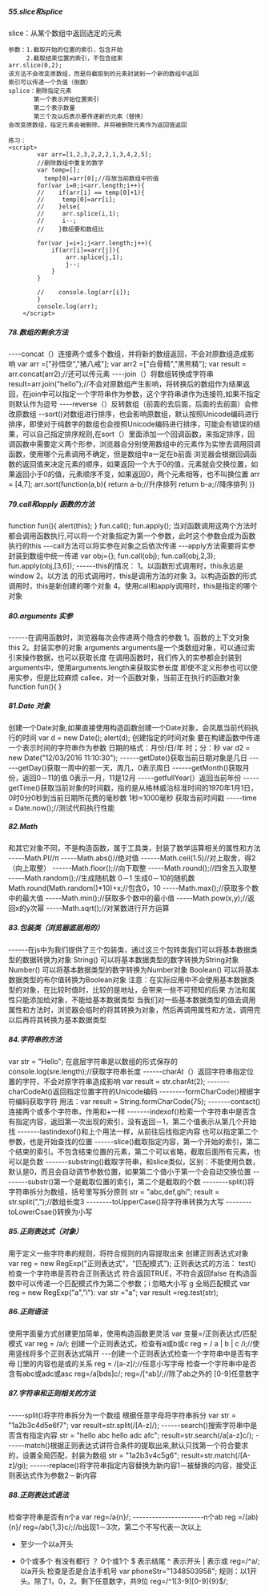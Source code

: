##### 55.slice和splice

slice：从某个数组中返回选定的元素

```
参数：1.截取开始的位置的索引，包含开始
	 2.截取结束位置的索引，不包含结束
arr.slice(0,2);
该方法不会改变原数组，而是将截取到的元素封装到一个新的数组中返回 
索引可以传递一个负值（倒数）
splice：删除指定元素
       第一个表示开始位置索引
       第二个表示数量
       第三个及以后表示要传递新的元素（替换）
会改变原数组，指定元素会被删除，并将被删除元素作为返回值返回
    
练习：
<script>
        var arr=[1,2,3,2,2,2,1,3,4,2,5];
        //删除数组中重复的数字
        var temp=[];
          temp[0]=arr[0];//存放当前数组中的值
        for(var i=0;i<arr.length;i++){
        //    if(arr[i] == temp[0]+1){
        //     temp[0]=arr[i];
        //    }else{
        //     arr.splice(i,1);
        //     i--;
        //    }数组要和数组比

        for(var j=i+1;j<arr.length;j++){
            if(arr[i]==arr[j]){
                arr.splice(j,1);
                j--;
            }
        }

        //    console.log(arr[i]);
        }
        console.log(arr);
    </script>
```



##### 78.数组的剩余方法

----concat（）连接两个或多个数组，并将新的数组返回，不会对原数组造成影响
var arr =["孙悟空","猪八戒"];
var arr2 =["白骨精","黑熊精"];
var result = arr.concat(arr2);//还可以传元素
----join（）将数组转换成字符串
result=arr.join("hello");//不会对原数组产生影响，将转换后的数组作为结果返回，在join中可以指定一个字符串作为参数，这个字符串讲作为连接符,如果不指定则默认作为逗号
----reverse（）反转数组（前面的去后面，后面的去前面）会修改原数组
--sort()对数组进行排序，也会影响原数组，默认按照Unicode编码进行排序，即使对于纯数字的数组也会按照Unicode编码进行排序，可能会有错误的结果，可以自己指定排序规则,在sort（）里面添加一个回调函数，来指定排序，回调函数中需要定义两个形参，浏览器会分别使用数组中的元素作为实惨去调用回调函数，使用哪个元素调用不确定，但是数组中a一定在b前面
浏览器会根据回调函数的返回值来决定元素的顺序，如果返回一个大于0的值，元素就会交换位置，如果返回小于0的值，元素顺序不变，如果返回0，两个元素相等，也不叫换位置
arr = [4,7];
arr.sort(function(a,b){
return a-b;//升序排列
return b-a;//降序排列
})

##### 79.call和apply 函数的方法

function fun(){
alert(this);
}
fun.call();
fun.apply();
当对函数调用这两个方法时都会调用函数执行,可以将一个对象指定为第一个参数，此时这个参数会成为函数执行的this
---call方法可以将实参在对象之后依次传递
---apply方法需要将实参封装到数组中统一传递
var obj={};
fun.call(obj);
fun.call(obj,2,3);
fun.apply(obj,[3,6]);
------this的情况：
1。以函数形式调用时，this永远是window
2。以方法 的形式调用时，this是调用方法的对象
3。以构造函数的形式调用时，this是新创建的哪个对象
4。使用call和apply调用时，this是指定的哪个对象

##### 80.arguments 实参

------在调用函数时，浏览器每次会传递两个隐含的参数
1。函数的上下文对象 this
2。封装实参的对象 arguments
         arguments是一个类数组对象，可以通过索引来操作数据，也可以获取长度
       在调用函数时，我们传入的实参都会封装到arguments中，使用arguments.length来获取实参长度
      即使不定义形参也可以使用实参，但是比较麻烦
callee，对一个函数对象，当前正在执行的函数对象
function fun(){
}

##### 81.Date 对象

创建一个Date对象,如果直接使用构造函数创建一个Date对象，会凤凰当前代码执行的时间
var d = new Date();
alert(d);
创建指定的时间对象
要在构建函数中传递一个表示时间的字符串作为参数
日期的格式：月份/日/年 时；分：秒
var d2 = new Date("12/03/2016 11:10:30");
------getDate()获取当前日期对象是几日
------getDay()获取一周中的那一天，周几，0表示周日
------getMonth()获取月份，返回0－11的值 0表示一月，11是12月
-----getfullYear(）返回当前年份
-----getTime()获取当前对象的时间戳，指的是从格林威治标准时间的1970年1月1日，0时0分0秒到当前日期所花费的毫秒数 1秒=1000毫秒
获取当前时间戳
-----time = Date.now();//测试代码执行性能

##### 82.Math 

和其它对象不同，不是构造函数，属于工具类，封装了数学运算相关的属性和方法
-----Math.PI//π
-----Math.abs()//绝对值
------Math.ceil(1.5)//对上取舍，得2（向上取整）
------Math.floor();//向下取整
-----Math.round();//四舍五入取整
-----Math.random();//生成随机数 0－1
          生成0－10的随机数
         Math.round(Math.random()*10)+x;//包含0，10
-----Math.max();//获取多个数中的最大值
-----Math.min();//获取多个数中的最小值
-----Math.pow(x,y);//返回x的y次幂
-----Math.sqrt();//对某数进行开方运算



##### 83.包装类（浏览器底层用的）

------在js中为我们提供了三个包装类，通过这三个包转类我们可以将基本数据类型的数据转换为对象
String()
        可以将基本数据类型的数字转换为String对象
Number()
         可以将基本数据类型的数字转换为Number对象
Boolean()
        可以将基本数据类型的布尔值转换为Boolean对象
注意：在实际应用中不会使用基本数据类型的对象，在比较时值时，比较的是地址，会带来一些不可预知的后果
方法和属性只能添加给对象，不能给基本数据类型
当我们对一些基本数据类型的值去调用属性和方法时，浏览器会临时的将其转换为对象，然后再调用属性和方法，调用完以后再将其转换为基本数据类型

##### 84.字符串的方法

var str = "Hello";
在底层字符串是以数组的形式保存的
console.log(sre.length);//获取字符串长度
------charAt（）返回字符串指定位置的字符，不会对原字符串造成影响
var result = str.charAt(2);
-------charCodeAt()返回指定位置字符的Unicode编码
--------formCharCode()根据字符编码获取字符
用法：var result = String.formCharCode(75);
-------contact()连接两个或多个字符串，作用和+一样
-------indexof()检索一个字符串中是否含有指定内容，返回第一次出现的索引，没有返回－1，第二个值表示从第几个开始找
-------lastindexof()和上个用法一样，从前往后找指定内容
也可以指定第二个参数，也是开始查找的位置
------slice()截取指定内容，第一个开始的索引，第二个结束的索引。不包含结束位置的元素，第二个可以省略，截取后面所有元素，也可以是负数
-------substring()截取字符串，和slice类似，区别：不能使用负数，默认是0，而且会自动调节参数位置，如果第二个值小于第一个会自动交换位置
--------substr()第一个是截取位置的索引，第二个是截取的个数
--------split()将字符串拆分为数组，括号里写拆分原则
          str = "abc,def,ghi";
           result = str.split(",");//数组长度3
--------toUpperCase()将字符串转换为大写
--------toLowerCsae()转换为小写

##### 85.正则表达式（对象）

用于定义一些字符串的规则，将符合规则的内容提取出来
创建正则表达式对象
var reg = new RegExp("正则表达式"，"匹配模式");
正则表达式的方法：
test()检查一个字符串是否符合正则表达式
符合返回TRUE，不符合返回false 
在构造函数中可以传递一个匹配模式作为第二个参数；i 忽略大小写 g 全局匹配模式
var reg = new RegExp("a","i"):
var str ="a";
var result =reg.test(str);

##### 86.正则语法

使用字面量方式创建更加简单，使用构造函数更灵活
var 变量=/正则表达式/匹配模式
var reg = /a/i;
创建一个正则表达式，检查有a或b或c
reg = / a | b | c /i;//使用竖线将多个正则表达式隔开
---创建一个正则表达式检查一个字符串中是否有字母
[]里的内容也是或的关系
reg = /[a-z]/;//任意小写字母
检查一个字符串中是否含有abc或adc或asc
reg=/a[bds]c/;
reg=/[^ab]/;//除了ab之外的
[0-9]任意数字

##### 87.字符串和正则相关的方法

-----split()将字符串拆分为一个数组
根据任意字母将字符串拆分
var str  = "1a2b3c4d5e6f7";
var result=str.split(/[A-z]/);
------search()搜索字符串中是否含有指定内容
str = "hello abc hello adc afc";
result=str.search(/a[a-z]c/);
------match()根据正则表达式讲符合条件的提取出来,默认只找第一个符合要求的，设置全局匹配，封装为数组
str = "1a2b3v4c5g6";
result=str.match(/[A-z]/gi);
------replace()将字符串指定内容替换为新内容1－被替换的内容，接受正则表达式作为参数2－新内容

##### 88.正则表达式语法

检查字符串是否有n个a
var reg=/a{n}/;
----------------------n个ab
reg =/(ab){n}/
reg=/ab{1,3}c/;//b出现1－3次，第二个不写代表一次以上
+ 至少一个以a开头
* 0个或多个 有没有都行
？ 0个或1个
$ 表示结尾
^ 表示开头
| 表示或
reg=/^a/;以a开头
检查是否是合法手机号
var phoneStr="1348503958";
规则：以1开头。除了1，0，2。剩下任意数字，共9位
reg=/^1[3-9][0-9]{9}$/;
